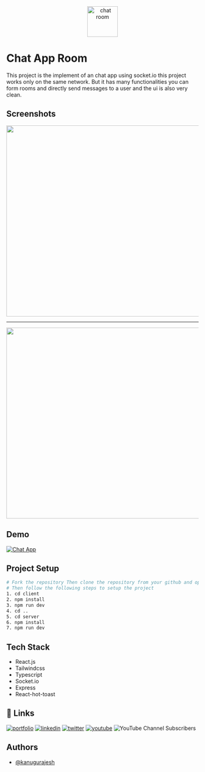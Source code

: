 <div align=center>
  <img src="https://github.com/kanugurajesh/Chat-App-Room/assets/77529419/1fe780b8-461d-43ae-859b-e8f2d45858b6" alt="chat room" width=80 height=80 />
</div>

# Chat App Room

This project is the implement of an chat app using socket.io this project works only on the same network. But it has many functionalities you can form rooms and directly send messages to a user and the ui is also very clean.

## Screenshots

<img src="https://github.com/kanugurajesh/Chat-App-Room/assets/77529419/d6405d9c-5b94-42e4-a891-e4dec0acf491" width=1000 height=500 />
<hr />
<img src="https://github.com/kanugurajesh/Chat-App-Room/assets/77529419/cee4c07a-cacf-47ac-afd2-dfb29b33dfca" width=1000 height=500 />

## Demo

[![Chat App](https://img.youtube.com/vi/ubK7PoBYe-8/0.jpg)](https://www.youtube.com/watch?v=ubK7PoBYe-8)

## Project Setup

```bash
# Fork the repository Then clone the repository from your github and open the folder Chat-App-Room.
# Then follow the following steps to setup the project
1. cd client
2. npm install
3. npm run dev
4. cd ..
5. cd server
6. npm install
7. npm run dev
```

## Tech Stack

- React.js
- Tailwindcss
- Typescript
- Socket.io
- Express
- React-hot-toast

## 🔗 Links
[![portfolio](https://img.shields.io/badge/my_portfolio-000?style=for-the-badge&logo=ko-fi&logoColor=white)](https://rajeshportfolio.me/)
[![linkedin](https://img.shields.io/badge/linkedin-0A66C2?style=for-the-badge&logo=linkedin&logoColor=white)](https://www.linkedin.com/in/rajesh-kanugu-aba8a3254/)
[![twitter](https://img.shields.io/badge/twitter-1DA1F2?style=for-the-badge&logo=twitter&logoColor=white)](https://twitter.com/exploringengin1)
[![youtube](https://img.shields.io/badge/YouTube-red?style=for-the-badge&logo=youtube&logoColor=white)](https://youtube.com/@RajeshCoder)
![YouTube Channel Subscribers](https://img.shields.io/youtube/channel/subscribers/UCK8JZ6oQY32SQO3ohLWkuxw)
  
## Authors

- [@kanugurajesh](https://github.com/kanugurajesh)

